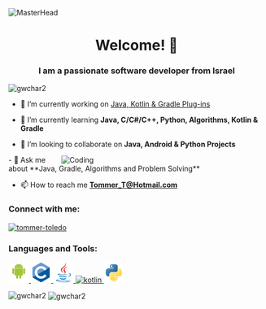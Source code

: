 ![MasterHead](https://i.postimg.cc/MpBs44mZ/header.png)
<h1 align="center">Welcome! 👋</h1>
<h3 align="center">I am a passionate software developer from Israel</h3>

<p align="left"> <img src="https://komarev.com/ghpvc/?username=gwchar2&label=Profile%20views&color=0e75b6&style=flat" alt="gwchar2" /> </p>

- 🔭 I’m currently working on [Java, Kotlin & Gradle Plug-ins](https://github.com/gwchar2/Powbot-Gradle-Script.git)

- 🌱 I’m currently learning **Java, C/C#/C++, Python, Algorithms, Kotlin & Gradle**

- 👯 I’m looking to collaborate on **Java, Android & Python Projects**
<img align="right" alt="Coding" width="400" src="https://img.freepik.com/premium-vector/network-connection-structure-concept-hi-tech-future-communication-web-concept-big-data-visualization_634443-364.jpg?w=1380">
- 💬 Ask me about **Java, Gradle, Algorithms and Problem Solving**

- 📫 How to reach me **Tommer_T@Hotmail.com**

<h3 align="left">Connect with me:</h3>
<p align="left">
<a href="https://linkedin.com/in/tommer-toledo" target="blank"><img align="center" src="https://raw.githubusercontent.com/rahuldkjain/github-profile-readme-generator/master/src/images/icons/Social/linked-in-alt.svg" alt="tommer-toledo" height="30" width="40" /></a>
</p>

<h3 align="left">Languages and Tools:</h3>
<p align="left"> <a href="https://developer.android.com" target="_blank" rel="noreferrer"> <img src="https://raw.githubusercontent.com/devicons/devicon/master/icons/android/android-original-wordmark.svg" alt="android" width="40" height="40"/> </a> <a href="https://www.cprogramming.com/" target="_blank" rel="noreferrer"> <img src="https://raw.githubusercontent.com/devicons/devicon/master/icons/c/c-original.svg" alt="c" width="40" height="40"/> </a> <a href="https://www.java.com" target="_blank" rel="noreferrer"> <img src="https://raw.githubusercontent.com/devicons/devicon/master/icons/java/java-original.svg" alt="java" width="40" height="40"/> </a> <a href="https://kotlinlang.org" target="_blank" rel="noreferrer"> <img src="https://www.vectorlogo.zone/logos/kotlinlang/kotlinlang-icon.svg" alt="kotlin" width="40" height="40"/> </a> <a href="https://www.python.org" target="_blank" rel="noreferrer"> <img src="https://raw.githubusercontent.com/devicons/devicon/master/icons/python/python-original.svg" alt="python" width="40" height="40"/> </a> </p>

<p><img align="left" src="https://github-readme-stats.vercel.app/api/top-langs?username=gwchar2&show_icons=true&locale=en&layout=compact" alt="gwchar2" /></p>

<p>&nbsp;<img align="center" src="https://github-readme-stats.vercel.app/api?username=gwchar2&show_icons=true&locale=en" alt="gwchar2" /></p>
